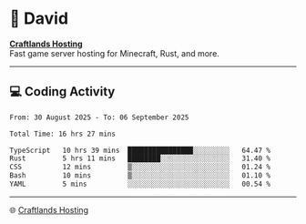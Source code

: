 # 👋 David

**[Craftlands Hosting](https://craftlands.host)**  
Fast game server hosting for Minecraft, Rust, and more.

---

## 💻 Coding Activity

<!--START_SECTION:waka-->

```txt
From: 30 August 2025 - To: 06 September 2025

Total Time: 16 hrs 27 mins

TypeScript   10 hrs 39 mins  ████████████████░░░░░░░░░   64.47 %
Rust         5 hrs 11 mins   ████████░░░░░░░░░░░░░░░░░   31.40 %
CSS          12 mins         ▒░░░░░░░░░░░░░░░░░░░░░░░░   01.24 %
Bash         10 mins         ▒░░░░░░░░░░░░░░░░░░░░░░░░   01.10 %
YAML         5 mins          ░░░░░░░░░░░░░░░░░░░░░░░░░   00.54 %
```

<!--END_SECTION:waka-->

---

🌐 [Craftlands Hosting](https://craftlands.host)  
